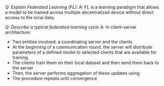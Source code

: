 *Q: Explain Federated Learning (FL)*:
A: FL is a learning paradigm that allows a model to be trained across multiple decentralized device without direct access to the local data.

*Q: Describe a typical federated learning cycle*
A: In client-server architecture:
- Two entities involved: a coordinating server and the clients
- At the beginning of a communication round, the server will distribute parameters of a defined model to selected clients that are available for training
- The clients train them on their local dataset and then send them back to the server
- Then, the server performs aggregation of these updates using
- The procedure repeats until convergence 